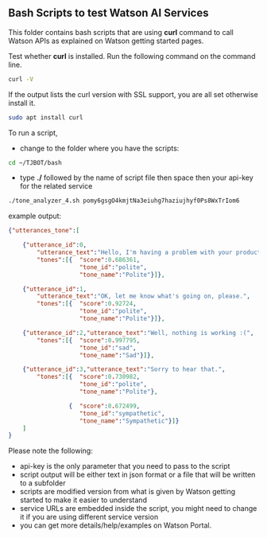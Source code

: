 ## Bash Scripts to test Watson AI Services

This folder contains bash scripts that are using **curl** command to call Watson APIs as explained on Watson getting started pages.

Test whether **curl** is installed. Run the following command on the command line. 

```bash
curl -V
```

If the output lists the curl version with SSL support, you are all set otherwise install it.

```bash
sudo apt install curl
```
To run a script, 
* change to the folder where you have the scripts:
```bash
cd ~/TJBOT/bash
```
* type **./** followed by the name of script file then space then your api-key for the related service

```bash
./tone_analyzer_4.sh pomy6gsgO4kmjtNa3eiuhg7haziujhyf0Ps8WxTrIom6
```

example output:

```json
{"utterances_tone":[

    {"utterance_id":0,
        "utterance_text":"Hello, I'm having a problem with your product.",
        "tones":[{  "score":0.686361,
                    "tone_id":"polite",
                    "tone_name":"Polite"}]},

    {"utterance_id":1,
        "utterance_text":"OK, let me know what's going on, please.",
        "tones":[{  "score":0.92724,
                    "tone_id":"polite",
                    "tone_name":"Polite"}]},

    {"utterance_id":2,"utterance_text":"Well, nothing is working :(",
        "tones":[{  "score":0.997795,
                    "tone_id":"sad",
                    "tone_name":"Sad"}]},

    {"utterance_id":3,"utterance_text":"Sorry to hear that.",
        "tones":[{  "score":0.730982,
                    "tone_id":"polite",
                    "tone_name":"Polite"},

                 {  "score":0.672499,
                    "tone_id":"sympathetic",
                    "tone_name":"Sympathetic"}]}
    ]
}
```

Please note the following:

* api-key is the only parameter that you need to pass to the script
* script output will be either text in json format or a file that will be written to a subfolder
* scripts are modified version from what is given by Watson getting started to make it easier to understand
* service URLs are embedded inside the script, you might need to change it if you are using different service version
* you can get more details/help/examples on Watson Portal.
